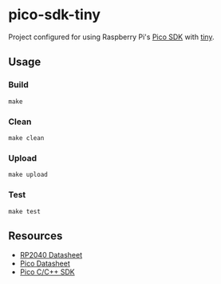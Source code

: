 # pico-sdk-tiny
Project configured for using Raspberry Pi's [Pico SDK](https://github.com/raspberrypi/pico-sdk) with [tiny](https://github.com/ryanplusplus/tiny).

## Usage
### Build
```shell
make
```

### Clean
```shell
make clean
```

### Upload
```shell
make upload
```

### Test
```shell
make test
```

## Resources
- [RP2040 Datasheet](https://datasheets.raspberrypi.org/rp2040/rp2040-datasheet.pdf)
- [Pico Datasheet](https://datasheets.raspberrypi.org/pico/pico-datasheet.pdf)
- [Pico C/C++ SDK](https://datasheets.raspberrypi.org/pico/raspberry-pi-pico-c-sdk.pdf)
